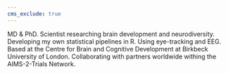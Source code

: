 ```yaml
---
cms_exclude: true
---
```


MD & PhD. Scientist researching brain development and neurodiversity. Developing my own statistical pipelines in R. Using eye-tracking and EEG. Based at the Centre for Brain and Cognitive Development at Birkbeck University of London. Collaborating with partners worldwide withing the AIMS-2-Trials Network.
